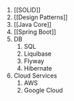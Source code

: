 1. [[SOLID]]
2. [[Design Patterns]]
3. [[Java Core]]
4. [[Spring Boot]]
5.  DB
	1. SQL
	2. Liquibase
	3. Flyway
	4. Hibernate
6. Cloud Services
	1. AWS
	2. Google Cloud